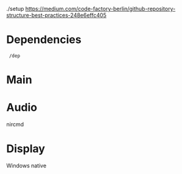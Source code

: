 ./setup
https://medium.com/code-factory-berlin/github-repository-structure-best-practices-248e6effc405
# Dependencies
	 /dep
# Main
# Audio
nircmd
# Display
Windows native